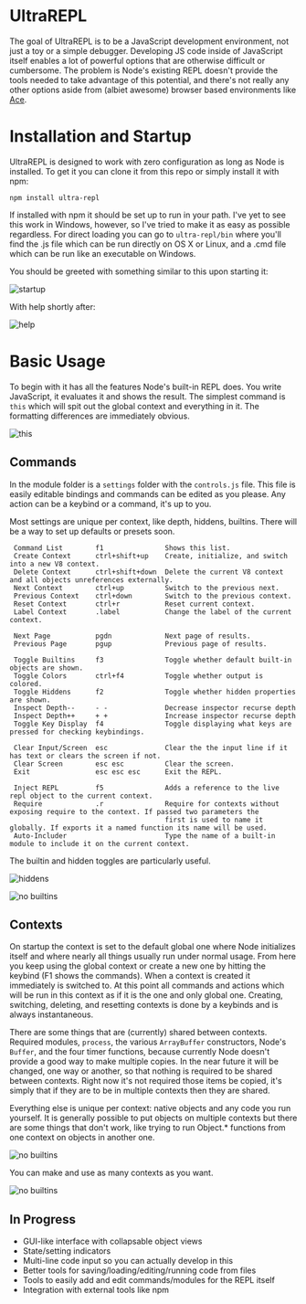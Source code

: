 # UltraREPL

The goal of UltraREPL is to be a JavaScript development environment, not just a toy or a simple debugger. Developing JS code inside of JavaScript itself enables a lot of powerful options that are otherwise difficult or cumbersome. The problem is Node's existing REPL doesn't provide the tools needed to take advantage of this potential, and there's not really any other options aside from (albiet awesome) browser based environments like [Ace](http://ace.ajax.org/).

# Installation and Startup

UltraREPL is designed to work with zero configuration as long as Node is installed. To get it you can clone it from this repo or simply install it with npm:
```
npm install ultra-repl
```
If installed with npm it should be set up to run in your path. I've yet to see this work in Windows, however, so I've tried to make it as easy as possible regardless. For direct loading you can go to `ultra-repl/bin` where you'll find the .js file which can be run directly on OS X or Linux, and a .cmd file which can be run like an executable on Windows.

You should be greeted with something similar to this upon starting it:

![startup](https://raw.github.com/Benvie/Node.js-Ultra-REPL/master/docs/ss1.png)

With help shortly after:

![help](https://raw.github.com/Benvie/Node.js-Ultra-REPL/experimental/docs/ss7.png)

# Basic Usage

To begin with it has all the features Node's built-in REPL does. You write JavaScript, it evaluates it and shows the result. The simplest command is `this` which will spit out the global context and everything in it. The formatting differences are immediately obvious.

![this](https://raw.github.com/Benvie/Node.js-Ultra-REPL/experimental/docs/ss8.png)

## Commands

In the module folder is a `settings` folder with the `controls.js` file. This file is easily editable bindings and commands can be edited as you please. Any action can be a keybind or a command, it's up to you.

Most settings are unique per context, like depth, hiddens, builtins. There will be a way to set up defaults or presets soon.

```
 Command List        f1               Shows this list.
 Create Context      ctrl+shift+up    Create, initialize, and switch into a new V8 context.
 Delete Context      ctrl+shift+down  Delete the current V8 context and all objects unreferences externally.
 Next Context        ctrl+up          Switch to the previous next.
 Previous Context    ctrl+down        Switch to the previous context.
 Reset Context       ctrl+r           Reset current context.
 Label Context       .label           Change the label of the current context.

 Next Page           pgdn             Next page of results.
 Previous Page       pgup             Previous page of results.

 Toggle Builtins     f3               Toggle whether default built-in objects are shown.
 Toggle Colors       ctrl+f4          Toggle whether output is colored.
 Toggle Hiddens      f2               Toggle whether hidden properties are shown.
 Inspect Depth--     - -              Decrease inspector recurse depth
 Inspect Depth++     + +              Increase inspector recurse depth
 Toggle Key Display  f4               Toggle displaying what keys are pressed for checking keybindings.

 Clear Input/Screen  esc              Clear the the input line if it has text or clears the screen if not.
 Clear Screen        esc esc          Clear the screen.
 Exit                esc esc esc      Exit the REPL.

 Inject REPL         f5               Adds a reference to the live repl object to the current context.
 Require             .r               Require for contexts without exposing require to the context. If passed two parameters the
                                      first is used to name it globally. If exports it a named function its name will be used.
 Auto-Includer                        Type the name of a built-in module to include it on the current context.
```
The builtin and hidden toggles are particularly useful.

![hiddens](https://raw.github.com/Benvie/Node.js-Ultra-REPL/master/docs/ss3.png)

![no builtins](https://raw.github.com/Benvie/Node.js-Ultra-REPL/master/docs/ss4.png)


## Contexts

On startup the context is set to the default global one where Node initializes itself and where nearly all things usually run under normal usage. From here you keep using the global context or create a new one by hitting the keybind (F1 shows the commands). When a context is created it immediately is switched to. At this point all commands and actions which will be run in this context as if it is the one and only global one. Creating, switching, deleting, and resetting contexts is done by a keybinds and is always instantaneous.

There are some things that are (currently) shared between contexts. Required modules, `process`, the various `ArrayBuffer` constructors, Node's `Buffer`, and the four timer functions, because currently Node doesn't provide a good way to make multiple copies. In the near future it will be changed, one way or another, so that nothing is required to be shared between contexts. Right now it's not required those items be copied, it's simply that if they are to be in multiple contexts then they are shared.

Everything else is unique per context: native objects and any code you run yourself. It is generally possible to put objects on multiple contexts but there are some things that don't work, like trying to run Object.* functions from one context on objects in another one.

![no builtins](https://raw.github.com/Benvie/Node.js-Ultra-REPL/master/docs/ss5.png)

You can make and use as many contexts as you want.

![no builtins](https://raw.github.com/Benvie/Node.js-Ultra-REPL/master/docs/ss6.png)


## In Progress

* GUI-like interface with collapsable object views
* State/setting indicators
* Multi-line code input so you can actually develop in this
* Better tools for saving/loading/editing/running code from files
* Tools to easily add and edit commands/modules for the REPL itself
* Integration with external tools like npm